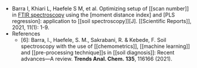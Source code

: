 - Barra I, Khiari L, Haefele S M, et al. Optimizing setup of [[scan number]] in [FTIR spectroscopy](((bvYzKKB0i))) using the [moment distance index] and [PLS regression]: application to [[soil spectroscopy]][J]. [[Scientific Reports]], 2021, 11(1): 1-9.
- References
    - [6]: Barra, I., Haefele, S. M., Sakrabani, R. & Kebede, F. Soil spectroscopy with the use of [[chemometrics]], [[machine learning]] and [[pre-processing technique]]s in [[soil diagnosis]]: Recent advances—A review. __Trends Anal. Chem.__ **135**, 116166 (2021).
